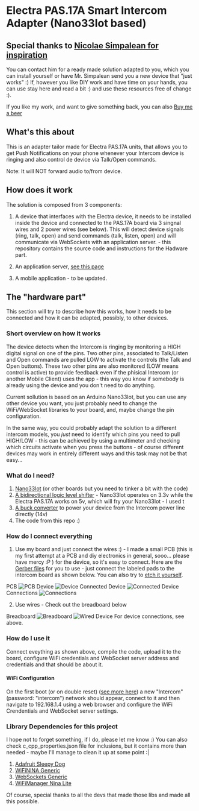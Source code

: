 # Electra PAS.17A Smart Intercom Adapter (Nano33Iot based)

## Special thanks to [Nicolae Simpalean for inspiration](https://simpalean.site/interfon/)
You can contact him for a ready made solution adapted to you, which you can install yourself or have Mr. Simpalean send you a new device that "just works" :)
If, however you like DIY work and have time on your hands, you can use stay here and read a bit :) and use these resources free of change :).

If you like my work, and want to give something back, you can also [Buy me a beer](https://www.paypal.com/donate/?hosted_button_id=LH4JS85SDZPKN)

## What's this about
This is an adapter tailor made for Electra PAS.17A units, that allows you to get Push Notifications on your phone whenever your Intercom device is ringing and also control de device via Talk/Open commands.

Note: It will NOT forward audio to/from device.

## How does it work

The solution is composed from 3 components:

1. A device that interfaces with the Electra device, it needs to be installed inside the device and connected to the PAS.17A board via 3 singnal wires and 2 power wires (see below). This will detect device signals (ring, talk, open) and send commands (talk, listen, open) and will communicate via WebSockets with an application server. - this repository contains the source code and instructions for the Hadware part.

2. An application server, [see this page](https://github.com/adrian-dobre/Intercom-Server)

3. A mobile application - to be updated.

## The "hardware part"
This section will try to describe how this works, how it needs to be connected and how it can be adapted, possibly, to other devices.


### Short overview on how it works
The device detects when the Intercom is ringing by monitoring a HIGH digital signal on one of the pins. Two other pins, associated to Talk/Listen and Open commands are pulled LOW to activate the controls (the Talk and Open buttons). These two other pins are also monitored (LOW means control is active) to provide feedback even if the phisical Intercom (or another Mobile Client) uses the app - this way you know if somebody is already using the device and you don't need to do anything.

Current sollution is based on an Arduino Nano33Iot, but you can use any other device you want, you just probably need to change the WiFi/WebSocket libraries to your board, and, maybe change the pin configuration.

In the same way, you could probably adapt the solution to a different intercom models, you _just_ need to identify which pins you need to pull HIGH/LOW - this can be achieved by using a multimeter and checking which circuits activate when you press the buttons - of course different devices may work in entirely different ways and this task may not be that easy... 

### What do I need?

1. [Nano33Iot](https://store.arduino.cc/products/arduino-nano-33-iot) (or other boards but you need to tinker a bit with the code)
2. [A bidirectional logic level shifter](https://www.sigmanortec.ro/Modul-Translator-nivel-logic-I2C-IIC-bidirectional-4-canale-3-3V-p126421751) - Nano33Iot operates on 3.3v while the Electra PAS.17A works on 5v, which will fry your Nano33Iot - I used t
3. [A buck converter](https://cleste.ro/modul-coborare-tensiune-dc-dc-mini-mp1584en.html) to power your device from the Intercom power line directly (14v)
4. The code from this repo :)

### How do I connect everything

1. Use my board and just connect the wires :) - I made a small PCB (this is my first attempt at a PCB and diy electronics in general, sooo... please have mercy :P ) for the device, so it's easy to connect. Here are the [Gerber files](./board/pcb) for you to use - just connect the labeled pads to the intercom board as shown below. You can also try to [etch it yourself](./board/pcb/etch).

PCB
![PCB](./board/images/pcb.jpg?raw=true)
Device
![Device](./board/images/device.jpg?raw=true)
Connected Device
![Connected Device](./board/images/connected_device.jpg?raw=true)
Connections
![Connections](./board/images/connections.png?raw=true)

2. Use wires - Check out the breadboard below

Breadboard
![Breadboard](./board/images/breadboard.png?raw=true)
![Wired Device](./board/images/wired_connections.jpg?raw=true)
For device connections, see above.

### How do I use it
Connect eveything as shown above, compile the code, upload it to the board, configure WiFi credentials and WebSocket server address and credentials and that should be about it.

#### WiFi Configuration
On the first boot (or on double reset) ([see more here](https://github.com/khoih-prog/WiFiManager_NINA_Lite)) a new "Intercom" (password: "intercom") network should appear, connect to it and then navigate to 192.168.1.4 using a web browser and configure the WiFi Crendentials and WebSocket server settings.


### Library Dependencies for this project
I hope not to forget something, if I do, please let me know :) You can also check c_cpp_properties.json file for inclusions, but it contains more than needed - maybe I'll manage to clean it up at some point :|
1. [Adafruit Sleepy Dog](https://github.com/adafruit/Adafruit_SleepyDog)
2. [WiFiNINA Generic](https://github.com/khoih-prog/WiFiNINA_Generic)
3. [WebSockets Generic](https://github.com/khoih-prog/WebSockets_Generic)
4. [WiFiManager Nina Lite](https://github.com/khoih-prog/WiFiManager_NINA_Lite)

Of course, special thanks to all the devs that made those libs and made all this possible.
